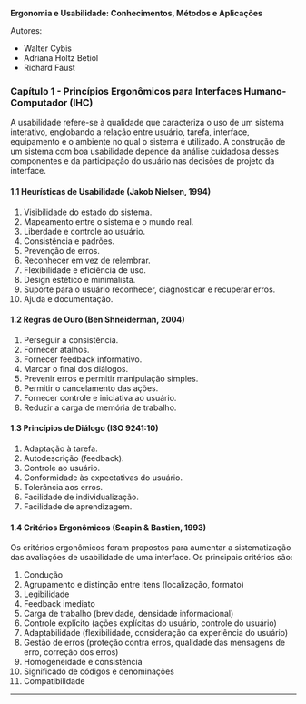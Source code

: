 

**Ergonomia e Usabilidade: Conhecimentos, Métodos e Aplicações**

Autores:
- Walter Cybis
- Adriana Holtz Betiol
- Richard Faust

### Capítulo 1 - Princípios Ergonômicos para Interfaces Humano-Computador (IHC)

A usabilidade refere-se à qualidade que caracteriza o uso de um sistema interativo, englobando a relação entre usuário, tarefa, interface, equipamento e o ambiente no qual o sistema é utilizado. A construção de um sistema com boa usabilidade depende da análise cuidadosa desses componentes e da participação do usuário nas decisões de projeto da interface.

#### 1.1 Heurísticas de Usabilidade (Jakob Nielsen, 1994)
1. Visibilidade do estado do sistema.
2. Mapeamento entre o sistema e o mundo real.
3. Liberdade e controle ao usuário.
4. Consistência e padrões.
5. Prevenção de erros.
6. Reconhecer em vez de relembrar.
7. Flexibilidade e eficiência de uso.
8. Design estético e minimalista.
9. Suporte para o usuário reconhecer, diagnosticar e recuperar erros.
10. Ajuda e documentação.

#### 1.2 Regras de Ouro (Ben Shneiderman, 2004)
1. Perseguir a consistência.
2. Fornecer atalhos.
3. Fornecer feedback informativo.
4. Marcar o final dos diálogos.
5. Prevenir erros e permitir manipulação simples.
6. Permitir o cancelamento das ações.
7. Fornecer controle e iniciativa ao usuário.
8. Reduzir a carga de memória de trabalho.

#### 1.3 Princípios de Diálogo (ISO 9241:10)
1. Adaptação à tarefa.
2. Autodescrição (feedback).
3. Controle ao usuário.
4. Conformidade às expectativas do usuário.
5. Tolerância aos erros.
6. Facilidade de individualização.
7. Facilidade de aprendizagem.

#### 1.4 Critérios Ergonômicos (Scapin & Bastien, 1993)
Os critérios ergonômicos foram propostos para aumentar a sistematização das avaliações de usabilidade de uma interface. Os principais critérios são:
1. Condução
2. Agrupamento e distinção entre itens (localização, formato)
3. Legibilidade
4. Feedback imediato
5. Carga de trabalho (brevidade, densidade informacional)
6. Controle explícito (ações explícitas do usuário, controle do usuário)
7. Adaptabilidade (flexibilidade, consideração da experiência do usuário)
8. Gestão de erros (proteção contra erros, qualidade das mensagens de erro, correção dos erros)
9. Homogeneidade e consistência
10. Significado de códigos e denominações
11. Compatibilidade

---
